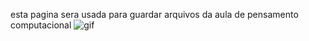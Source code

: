 esta pagina sera usada para guardar arquivos da aula de pensamento computacional
![gif](https://media1.tenor.com/m/grK7jtRobfMAAAAC/grand-theft-auto-carl-johnson.gif)
